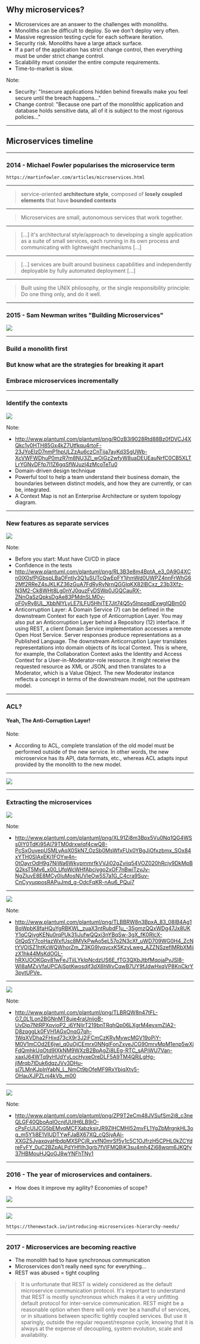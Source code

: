 ## Why microservices?

* Microservices are an answer to the challenges with monoliths. <!-- .element: class="fragment fade-in" -->
* Monoliths can be difficult to deploy. So we don't deploy very often. <!-- .element: class="fragment fade-in" -->
* Massive regression testing cycle for each software iteration. <!-- .element: class="fragment fade-in" -->
* Security risk. Monoliths have a large attack surface. <!-- .element: class="fragment fade-in" -->
* If a part of the application has strict change control, then everything must be under strict change control. <!-- .element: class="fragment fade-in" -->
* Scalability must consider the entire compute requirements. <!-- .element: class="fragment fade-in" -->
* Time-to-market is slow. <!-- .element: class="fragment fade-in" -->

Note:
* Security: "Insecure applications hidden behind firewalls make you feel secure until the breach happens..."
* Change control: "Because one part of the monolithic application and database holds sensitive data, all of it is subject to the most rigorous policies..."

<hr>

##  Microservices timeline

<hr>

### 2014 - Michael Fowler popularises the microservice term

    https://martinfowler.com/articles/microservices.html

<hr>

> service-oriented **architecture style**, composed of **losely coupled elements** that have **bounded contexts**

<hr>

> Microservices are small, autonomous services that work together.

<hr>

> [...] it's architectural style/approach to developing a single application as a suite of small services, each running in its own process and communicating with lightweight mechanisms [...]

<hr>

> [...] services are built around business capabilities and independently deployable by fully automated deployment [...]

<hr>

> Built using the UNIX philosophy, or the single responsibility principle: Do one thing only, and do it well.

<hr>

### 2015 - Sam Newman writes "Building Microservices"

![](resources/images/building-microservices-book.jpg)

<hr>

### Build a monolith first

### But know what are the strategies for breaking it apart <!-- .element: class="fragment fade-in" -->

### Embrace microservices incrementally <!-- .element: class="fragment fade-in" -->

<hr>

### Identify the contexts

![](resources/images/breaking-monolith-1.png)

Note:
* http://www.plantuml.com/plantuml/png/ROzB3i9028Rtd88Bz0fDVCJ4XQkc1y0HTH85Gx4kZ7Utfkqu4rtoF-23JYoEIzD7nmP1hpULZzAu6czCnTija7ayKd3SgUWb-XcVWFWDhuP0mzR7m8NU3Zl_wOiGz2wfyW8uaDEUEauNrfC0CB5XLTLrYGNvDFfp7I1Z6gqSfWJuzI4zMcoTeTu0
* Domain-driven design technique
* Powerful tool to help a team understand their business domain, the boundaries between distinct models, and how they are currently, or can be, integrated.
* A Context Map is not an Enterprise Architecture or system topology diagram.

<hr>

### New features as separate services

![](resources/images/breaking-monolith-2.png)

Note:
* Before you start: Must have CI/CD in place
* Confidence in the tests
* http://www.plantuml.com/plantuml/png/RL3B3e8m4BptA_e3_0A9G4XCn0lX0sfPjGbspLBaOFntIy3Q1uSUTcQwEpFY1jhmWd0UWPZ4nnFrWhG62Mf2RReZ4sJKLKZ36zGuA7FdRyRvNrnQGGlqKX82lBCxz_23b3Xfz-N3M2-Ck8WHt8Lg0nYJ0quzFyDSWp0JGQCauRX-ZNnOaSzQpksDgAe83PMdnSLM0y-oF0yRy8UL_XbbNlYLyLE7ILFU5HhiTE7Jit74Q5v5InpxqdExwgIQBm00
* Anticorruption Layer: A Domain Service (7) can be defined in the downstream Context for each type of Anticorruption Layer. You may also put an Anticorruption Layer behind a Repository (12) interface. If using REST, a client Domain Service implementation accesses a remote Open Host Service. Server responses produce representations as a Published Language. The downstream Anticorruption Layer translates representations into domain objects of its local Context. This is where, for example, the Collaboration Context asks the Identity and Access Context for a User-in-Moderator-role resource. It might receive the requested resource as XML or JSON, and then translates to a Moderator, which is a Value Object. The new Moderator instance reflects a concept in terms of the downstream model, not the upstream model.

<hr>

### ACL?
#### Yeah, The Anti-Corruption Layer!  <!-- .element: class="fragment fade-in" -->

Note:
* According to ACL, complete translation of the old model must be performed outside of the new service. In other words, the new microservice has its API, data formats, etc., whereas ACL adapts input provided by the monolith to the new model. 

<hr>

![](resources/images/breaking-monolith-2.png)

<hr>

### Extracting the microservices

![](resources/images/breaking-monolith-3.png) <!-- .element height="75%" width="75%" -->

Note:
* http://www.plantuml.com/plantuml/png/XL91Zi8m3Bpx5Vu0Nq1QG4WSs0lY0TdKi95Al79TM0drxwIqf4cwQ8-PcSxOuvepUSMLyAqX0SkN7_OzSb0MsWfxFUx0YBgJiOfxzbmx_SOx84xYTH0SIAxEKi1FOYw4n-0tOayrOdH9g7NjWa6WkypmmrfkVVJi02gZviiq54VOZ020hRcjy9DkMpBQ2ksT5Mv6_x00_UfpWcWHfAbciygo2xOF7nBwiTzvJv-NgZIuvE8E8MCy0IuMosNUVleOw5S7a1G_C4cra9Suv-CnCyyuqposRAPuJmd_g-OdcFqKR-nAu6_PQui7

<hr>

![](resources/images/breaking-monolith-4.png) <!-- .element height="75%" width="75%" -->

Note:
* http://www.plantuml.com/plantuml/png/TLBBRW8n3BpxA_83_08IB4Ag1BqWpbK8faHQuYgRBKWL_zuaX3ntRubdF1u_-3SgmzQQxWDg47Jx8UKY1qCQjvgKENu0rqPUk31iJufwQQxi3nYBqSw-3gX_fK0RlcX-GtQqSY7coHazWxfUsc8MVkPwAo5eL57o2N3cXf_uWD709WG0H4_ZcNtYVOlSZ1htKcWQWhorZm_Z3KG9IyqvcxK5KzyLweg_AZZNSzeflMRbXMiizX1hk44MsKdOGL-hRXUOOKGpv81wFeJTiiLYkIpNcdzUS6E_fTG3QXbJtbfMqojaPvJSl8-Wl8aMZvVfaUPCAjSptKwosdjf3dX6hWvCqwB7UY9fJdwHxqVP8KnCkrY3pytUPVe_

<hr>

![](resources/images/breaking-monolith-5.png) <!-- .element height="65%" width="65%" -->

Note:
* http://www.plantuml.com/plantuml/png/TLBRQW8n47tFL-G7_0L1Lon2BGNnMT8uje4raUnijoB-UvDip7NtRPXpvioP2_i6YNIjrT219bnTRqhQp06LXgrM4eyxmZIA2-D8zqggLk0FVH1AGxOnqG7qh-1WqXVDha2FHixd73cX9r3J2jFCmCzKRyMvwcMGV19oPiY-M0V1mCOd2E6jwi_q0uOjCEmrx0NNglFonZxyeJCG90mrvMpM1enp5wXjFdQmhkUqOtd9IXkNM9WXzB2BpAgZi8LEg-RTC_sAPiWU7Van-xaxlJ64WTq9yHUdYyLocHyxeOreDLF5A9TM4QRiLgHg-jIMrqb7IDuk6dqzJVv3DHu-sI7LMnKJpInYabN_L_NmCt9bOfeMF9RxYbjqXty5-OHauXJPZLnj4kVb_m00

<hr>

![](resources/images/breaking-monolith-6.png)

Note: 
* http://www.plantuml.com/plantuml/png/ZP9T2eCm48JVSufSm2i8_c3neQLGF40QboAqIOcnjfJUlH6LB9jO-cPsFcUIJCG5bEMvqMCFXabzksirJR9ZlHCMHl52mvFL1YgZbMrgnkHL3oq_m5Y1i8E1VIUDTYwFJaBX67XQ_cQSjyAAi-XXGZ5JvaxqvaHbdpMXSPCjR_yxfN0mrSf5y1c5C1OJfrzH5CPHL0kZCYdreFvFY_0uC2BZpALPdYHfIlh3grb7fVlFMQBjK3su4mh4Zi68wqm6JKQfy37HBMouHJQoGJ8wYNFhTNy1

<hr>

### 2016 - The year of microservices and containers.

* How does it improve my agility? Economies of scope?

![](resources/images/containers.png)

<hr>

![](resources/images/microservices-hierarchy-of-needs.png) <!-- .element height="65%" width="65%" -->

    https://thenewstack.io/introducing-microservices-hierarchy-needs/

<hr>

### 2017 - Microservices are becoming reactive

* The monolith had to have synchronous communication
* Microservices don't really need sync for everything...
* REST was abused = tight coupling

> It is unfortunate that REST is widely considered as the default microservice communication protocol. It's important to understand that REST is mostly synchronous which makes it a very unfitting default protocol for inter-service communication.
> REST might be a reasonable option when there will only ever be a handful of services, or in situations between specific tightly coupled services. But use it sparingly, outside the regular request/respnse cycle, knowing that it is always at the expense of decoupling, system evolution, scale and availability.
